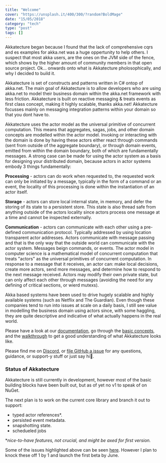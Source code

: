 ```yaml
---
title: "Welcome"
cover: "https://unsplash.it/400/300/?random?BoldMage"
date: "15/05/2018"
category: "tech"
type: "post"
tags: []    
---
```


Akkatecture began because I found that the lack of comprehensive cqrs and es examples for akka.net was a huge oppertunity to help others. I suspect that most akka users, are the ones on the JVM side of the fence, which shows by the higher amount of community members in that open source project. Ok... onwards onto what is Akkatecture pholosophically, and why I decided to build it.

Akkatecture is set of constructs and patterns written in C# ontop of akka.net. The main goal of Akkatecture is to allow developers who are using akka.net to model their business domain within the akka.net framework with less friction. Akkatecture is built on reactive messaging & treats events as first class concept, making it highly scalable, thanks akka.net! Akkatecture focusses mainly on messaging integration patterns within your domain so that you dont have to.

Akkatecture uses the actor model as the universal primitive of concurrent computation. This means that aggregates, sagas, jobs, and other domain concepts are modelled within the actor model. Invoking or interacting with the domain is done by having these actors either react through commands (sent from outside of the aggregate boundary), or through domain events, emitted from within the domain boundary, both of which are fundamentally messages. A strong case can be made for using the actor system as a basis for designing your distributed domain, because actors in actor systems embody 3 things fundamentally:

**Processing** - actors can do work when requested to, the requested work can only be initiated by a message, typically in the form of a command or an event, the locality of this processing is done within the instantiation of an actor itself.

**Storage** - actors can store local internal state, in memory, and defer the storing of its state to a persistent store. This state is also thread safe from anything outside of the actors locality since actors process one message at a time and cannot be inspected externally.

**Communication** - actors can communicate with each other using a pre-defined communication protocol. Typically addressed by using location transparent actor addresses. Actors communicate with message passing and that is the only way that the outside world can communicate with the actor system. Messages beign commands, or events.
The actor model in computer science is a mathematical model of concurrent computation that treats "actors" as the universal primitives of concurrent computation. In response to a message that it receives, an actor can: make local decisions, create more actors, send more messages, and determine how to respond to the next message received. Actors may modify their own private state, but can only affect each other through messages (avoiding the need for any defining of critical sections, or wierd mutexs).

Akka based systems have been used to drive hugely scalable and highly available systems (such as Netflix and The Guardian). Even though these companies tend to run into issues at scale on a daily basis, I still see value in modelling the business domain using actors since, with some haggling, they are quite descriptive and indicative of what actually happens in the real world.

Please have a look at our [documentation](/docs/getting-started), go through the [basic concepts](/docs/primitives), and the [walkthrough](/docs/walkthrough-introduction) to get a good understanding of what Akkatecture looks like.

Please find me on [Discord](/community), or [file GitHub a issue](https://github.com/Lutando/Akkatecture/issues) for any questions, guidance, or support-y stuff or just say hi👋.

### Status of Akkatecture
Akkatecture is still currently in development, however most of the basic building blocks have been built out, but as of yet no v1 to speak of on NuGet.

The next plan is to work on the current core library and branch it out to support:

* typed actor references*.
* persisted event metadata.
* snapshotting state.
* schedueled jobs

**nice-to-have features, not crucial, and might be axed for first version.*

Some of the issues highlighted above can be seen [here](https://github.com/Lutando/Akkatecture/issues). However I plan to knock these off 1 by 1 and launch the first beta by June.